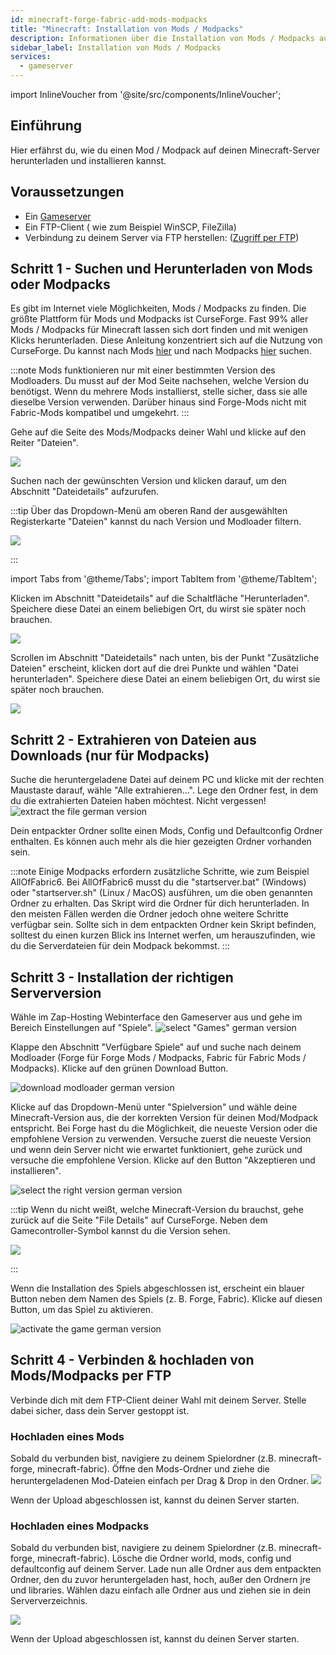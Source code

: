 ```yaml
---
id: minecraft-forge-fabric-add-mods-modpacks
title: "Minecraft: Installation von Mods / Modpacks"
description: Informationen über die Installation von Mods / Modpacks auf deinem Minecraft Forge Server von ZAP-Hosting.com - ZAP-Hosting.com Dokumentation
sidebar_label: Installation von Mods / Modpacks
services:
  - gameserver
---
```


import InlineVoucher from '@site/src/components/InlineVoucher';

## Einführung

Hier erfährst du, wie du einen Mod / Modpack auf deinen Minecraft-Server herunterladen und installieren kannst.

<InlineVoucher />

## Voraussetzungen

- Ein [Gameserver](https://zap-hosting.com/de/gameserver-mieten/)
- Ein FTP-Client ( wie zum Beispiel WinSCP, FileZilla)
- Verbindung zu deinem Server via FTP herstellen: ([Zugriff per FTP](gameserver-ftpaccess.md))



## Schritt 1 - Suchen und Herunterladen von Mods oder Modpacks

Es gibt im Internet viele Möglichkeiten, Mods / Modpacks zu finden. Die größte Plattform für Mods und Modpacks ist CurseForge. Fast 99% aller Mods / Modpacks für Minecraft lassen sich dort finden und mit wenigen Klicks herunterladen. Diese Anleitung konzentriert sich auf die Nutzung von CurseForge. Du kannst nach Mods [hier](https://www.curseforge.com/minecraft/mc-mods) und nach Modpacks [hier](https://curseforge.com/minecraft/modpacks) suchen.

:::note Mods funktionieren nur mit einer bestimmten Version des Modloaders. Du musst auf der Mod Seite nachsehen, welche Version du benötigst. Wenn du mehrere Mods installierst, stelle sicher, dass sie alle dieselbe Version verwenden. Darüber hinaus sind Forge-Mods nicht mit Fabric-Mods kompatibel und umgekehrt.
:::

Gehe auf die Seite des Mods/Modpacks deiner Wahl und klicke auf den Reiter "Dateien".

![](https://github.com/Yoshlix/docs/assets/26007280/cc528cf6-9fc8-4524-aca0-b954e24716f8)


Suchen nach der gewünschten Version und klicken darauf, um den Abschnitt "Dateidetails" aufzurufen.

:::tip
Über das Dropdown-Menü am oberen Rand der ausgewählten Registerkarte "Dateien" kannst du nach Version und Modloader filtern.

![](https://github.com/Yoshlix/docs/assets/26007280/6867b2f2-e9db-4a4c-be88-b9b22b800e72)

:::

import Tabs from '@theme/Tabs';
import TabItem from '@theme/TabItem';

<Tabs>
<TabItem value="Mods" label="For Mods" default>
Klicken im Abschnitt "Dateidetails" auf die Schaltfläche "Herunterladen". Speichere diese Datei an einem beliebigen Ort, du wirst sie später noch brauchen.

![](https://github.com/Yoshlix/docs/assets/26007280/7b84ae33-1bef-4568-80d7-ef651a654b08)

</TabItem>

<TabItem value="Modpacks" label="For Modpacks">
Scrollen im Abschnitt "Dateidetails" nach unten, bis der Punkt "Zusätzliche Dateien" erscheint, klicken dort auf die drei Punkte und wählen "Datei herunterladen". Speichere diese Datei an einem beliebigen Ort, du wirst sie später noch brauchen.

![](https://github.com/Yoshlix/docs/assets/26007280/49fb9317-fdd3-474e-8140-b78b102c5f3d)

</TabItem>
</Tabs>

## Schritt 2 - Extrahieren von Dateien aus Downloads (nur für Modpacks)

Suche die heruntergeladene Datei auf deinem PC und klicke mit der rechten Maustaste darauf, wähle "Alle extrahieren...". Lege den Ordner fest, in dem du die extrahierten Dateien haben möchtest. Nicht vergessen!
![extract the file german version](https://screensaver01.zap-hosting.com/index.php/s/TwSmqm8YBQy97A3/preview)

Dein entpackter Ordner sollte einen Mods, Config und Defaultconfig Ordner enthalten. Es können auch mehr als die hier gezeigten Ordner vorhanden sein.

:::note
Einige Modpacks erfordern zusätzliche Schritte, wie zum Beispiel AllOfFabric6. Bei AllOfFabric6 musst du die "startserver.bat" (Windows) oder "startserver.sh" (Linux / MacOS) ausführen, um die oben genannten Ordner zu erhalten. Das Skript wird die Ordner für dich herunterladen. In den meisten Fällen werden die Ordner jedoch ohne weitere Schritte verfügbar sein. Sollte sich in dem entpackten Ordner kein Skript befinden, solltest du einen kurzen Blick ins Internet werfen, um herauszufinden, wie du die Serverdateien für dein Modpack bekommst.
:::


## Schritt 3 - Installation der richtigen Serverversion

Wähle im Zap-Hosting Webinterface den Gameserver aus und gehe im Bereich Einstellungen auf "Spiele".
![select "Games" german version](https://screensaver01.zap-hosting.com/index.php/s/sBR9FQJZgXH3pPG/preview)

Klappe den Abschnitt "Verfügbare Spiele" auf und suche nach deinem Modloader (Forge für Forge Mods / Modpacks, Fabric für Fabric Mods / Modpacks). Klicke auf den grünen Download Button.

![download modloader german version](https://screensaver01.zap-hosting.com/index.php/s/JmgwaDc6EQcSR4B/preview)

Klicke auf das Dropdown-Menü unter "Spielversion" und wähle deine Minecraft-Version aus, die der korrekten Version für deinen Mod/Modpack entspricht. Bei Forge hast du die Möglichkeit, die neueste Version oder die empfohlene Version zu verwenden. Versuche zuerst die neueste Version und wenn dein Server nicht wie erwartet funktioniert, gehe zurück und versuche die empfohlene Version. Klicke auf den Button "Akzeptieren und installieren".


![select the right version german version](https://screensaver01.zap-hosting.com/index.php/s/jnytJwnzDdw6rM4/preview)

:::tip
Wenn du nicht weißt, welche Minecraft-Version du brauchst, gehe zurück auf die Seite "File Details" auf CurseForge. Neben dem Gamecontroller-Symbol kannst du die Version sehen.

![](https://github.com/Yoshlix/docs/assets/26007280/89f751c1-7179-4107-b8bc-7c4381a7d94c)

:::

Wenn die Installation des Spiels abgeschlossen ist, erscheint ein blauer Button neben dem Namen des Spiels (z. B. Forge, Fabric). Klicke auf diesen Button, um das Spiel zu aktivieren.

![activate the game german version](https://screensaver01.zap-hosting.com/index.php/s/GiFsA7JmGPd4LCB/preview)



## Schritt 4 - Verbinden & hochladen von Mods/Modpacks per FTP

Verbinde dich mit dem FTP-Client deiner Wahl mit deinem Server. Stelle dabei sicher, dass dein Server gestoppt ist.


### Hochladen eines Mods

Sobald du verbunden bist, navigiere zu deinem Spielordner (z.B. minecraft-forge, minecraft-fabric). Öffne den Mods-Ordner und ziehe die heruntergeladenen Mod-Dateien einfach per Drag & Drop in den Ordner.
![](https://github.com/Yoshlix/docs/assets/26007280/8619fc4f-4fab-415a-9692-f74f8930da3f)

Wenn der Upload abgeschlossen ist, kannst du deinen Server starten.


### Hochladen eines Modpacks

Sobald du verbunden bist, navigiere zu deinem Spielordner (z.B. minecraft-forge, minecraft-fabric). Lösche die Ordner world, mods, config und defaultconfig auf deinem Server. Lade nun alle Ordner aus dem entpackten Ordner, den du zuvor heruntergeladen hast, hoch, außer den Ordnern jre und libraries. Wählen dazu einfach alle Ordner aus und ziehen sie in dein Serververzeichnis.

![](https://github.com/Yoshlix/docs/assets/26007280/1424a94d-aa96-40ca-8b30-7c1905e67c21)

Wenn der Upload abgeschlossen ist, kannst du deinen Server starten.
